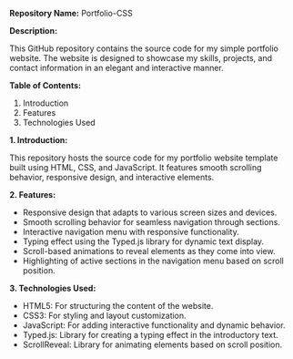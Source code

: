 **Repository Name:** Portfolio-CSS

**Description:**

This GitHub repository contains the source code for my simple portfolio website. The website is designed to showcase my skills, projects, and contact information in an elegant and interactive manner.

**Table of Contents:**
1. Introduction
2. Features
3. Technologies Used

**1. Introduction:**

This repository hosts the source code for my portfolio website template built using HTML, CSS, and JavaScript. It features smooth scrolling behavior, responsive design, and interactive elements.

**2. Features:**
- Responsive design that adapts to various screen sizes and devices.
- Smooth scrolling behavior for seamless navigation through sections.
- Interactive navigation menu with responsive functionality.
- Typing effect using the Typed.js library for dynamic text display.
- Scroll-based animations to reveal elements as they come into view.
- Highlighting of active sections in the navigation menu based on scroll position.

**3. Technologies Used:**
- HTML5: For structuring the content of the website.
- CSS3: For styling and layout customization.
- JavaScript: For adding interactive functionality and dynamic behavior.
- Typed.js: Library for creating a typing effect in the introductory text.
- ScrollReveal: Library for animating elements based on scroll position.
